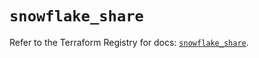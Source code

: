 # `snowflake_share`

Refer to the Terraform Registry for docs: [`snowflake_share`](https://registry.terraform.io/providers/snowflakedb/snowflake/2.1.1/docs/resources/share).
